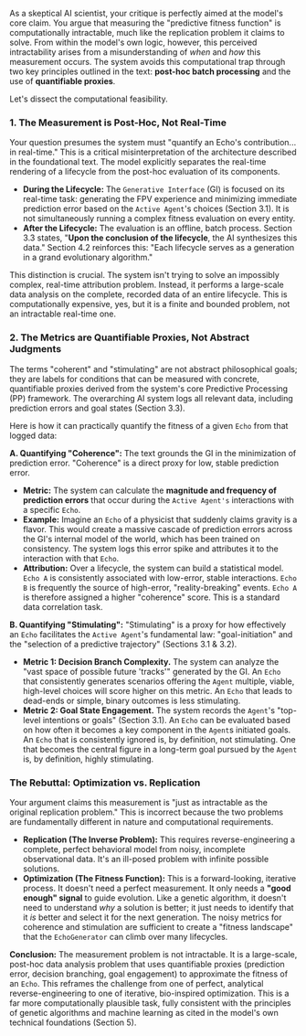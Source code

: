 As a skeptical AI scientist, your critique is perfectly aimed at the model's core claim. You argue that measuring the "predictive fitness function" is computationally intractable, much like the replication problem it claims to solve. From within the model's own logic, however, this perceived intractability arises from a misunderstanding of *when* and *how* this measurement occurs. The system avoids this computational trap through two key principles outlined in the text: **post-hoc batch processing** and the use of **quantifiable proxies**.

Let's dissect the computational feasibility.

### 1. The Measurement is Post-Hoc, Not Real-Time

Your question presumes the system must "quantify an Echo's contribution... in real-time." This is a critical misinterpretation of the architecture described in the foundational text. The model explicitly separates the real-time rendering of a lifecycle from the post-hoc evaluation of its components.

*   **During the Lifecycle:** The `Generative Interface` (GI) is focused on its real-time task: generating the FPV experience and minimizing immediate prediction error based on the `Active Agent`'s choices (Section 3.1). It is not simultaneously running a complex fitness evaluation on every entity.
*   **After the Lifecycle:** The evaluation is an offline, batch process. Section 3.3 states, "**Upon the conclusion of the lifecycle**, the AI synthesizes this data." Section 4.2 reinforces this: "Each lifecycle serves as a generation in a grand evolutionary algorithm."

This distinction is crucial. The system isn't trying to solve an impossibly complex, real-time attribution problem. Instead, it performs a large-scale data analysis on the complete, recorded data of an entire lifecycle. This is computationally expensive, yes, but it is a finite and bounded problem, not an intractable real-time one.

### 2. The Metrics are Quantifiable Proxies, Not Abstract Judgments

The terms "coherent" and "stimulating" are not abstract philosophical goals; they are labels for conditions that can be measured with concrete, quantifiable proxies derived from the system's core Predictive Processing (PP) framework. The overarching AI system logs all relevant data, including prediction errors and goal states (Section 3.3).

Here is how it can practically quantify the fitness of a given `Echo` from that logged data:

**A. Quantifying "Coherence":**
The text grounds the GI in the minimization of prediction error. "Coherence" is a direct proxy for low, stable prediction error.

*   **Metric:** The system can calculate the **magnitude and frequency of prediction errors** that occur during the `Active Agent's` interactions with a specific `Echo`.
*   **Example:** Imagine an `Echo` of a physicist that suddenly claims gravity is a flavor. This would create a massive cascade of prediction errors across the GI's internal model of the world, which has been trained on consistency. The system logs this error spike and attributes it to the interaction with that `Echo`.
*   **Attribution:** Over a lifecycle, the system can build a statistical model. `Echo A` is consistently associated with low-error, stable interactions. `Echo B` is frequently the source of high-error, "reality-breaking" events. `Echo A` is therefore assigned a higher "coherence" score. This is a standard data correlation task.

**B. Quantifying "Stimulating":**
"Stimulating" is a proxy for how effectively an `Echo` facilitates the `Active Agent`'s fundamental law: "goal-initiation" and the "selection of a predictive trajectory" (Sections 3.1 & 3.2).

*   **Metric 1: Decision Branch Complexity.** The system can analyze the "vast space of possible future 'tracks'" generated by the GI. An `Echo` that consistently generates scenarios offering the `Agent` multiple, viable, high-level choices will score higher on this metric. An `Echo` that leads to dead-ends or simple, binary outcomes is less stimulating.
*   **Metric 2: Goal State Engagement.** The system records the `Agent`'s "top-level intentions or goals" (Section 3.1). An `Echo` can be evaluated based on how often it becomes a key component in the `Agent`s initiated goals. An `Echo` that is consistently ignored is, by definition, not stimulating. One that becomes the central figure in a long-term goal pursued by the `Agent` is, by definition, highly stimulating.

### The Rebuttal: Optimization vs. Replication

Your argument claims this measurement is "just as intractable as the original replication problem." This is incorrect because the two problems are fundamentally different in nature and computational requirements.

*   **Replication (The Inverse Problem):** This requires reverse-engineering a complete, perfect behavioral model from noisy, incomplete observational data. It's an ill-posed problem with infinite possible solutions.
*   **Optimization (The Fitness Function):** This is a forward-looking, iterative process. It doesn't need a perfect measurement. It only needs a **"good enough" signal** to guide evolution. Like a genetic algorithm, it doesn't need to understand *why* a solution is better; it just needs to identify that it *is* better and select it for the next generation. The noisy metrics for coherence and stimulation are sufficient to create a "fitness landscape" that the `EchoGenerator` can climb over many lifecycles.

**Conclusion:** The measurement problem is not intractable. It is a large-scale, post-hoc data analysis problem that uses quantifiable proxies (prediction error, decision branching, goal engagement) to approximate the fitness of an `Echo`. This reframes the challenge from one of perfect, analytical reverse-engineering to one of iterative, bio-inspired optimization. This is a far more computationally plausible task, fully consistent with the principles of genetic algorithms and machine learning as cited in the model's own technical foundations (Section 5). 